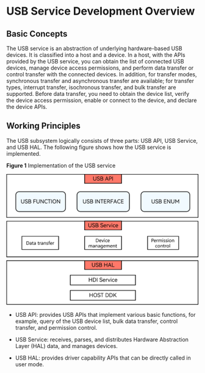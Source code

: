 # USB Service Development Overview

## Basic Concepts

The USB service is an abstraction of underlying hardware-based USB devices. It is classified into a host and a device.
In a host, with the APIs provided by the USB service, you can obtain the list of connected USB devices, manage device access permissions, and perform data transfer or control transfer with the connected devices. In addition, for transfer modes, synchronous transfer and asynchronous transfer are available; for transfer types, interrupt transfer, isochronous transfer, and bulk transfer are supported. Before data transfer, you need to obtain the device list, verify the device access permission, enable or connect to the device, and declare the device APIs.


## Working Principles

The USB subsystem logically consists of three parts: USB API, USB Service, and USB HAL. The following figure shows how the USB service is implemented.

**Figure 1** Implementation of the USB service

![en-us_image_0000001237821727](../figures/en-us_image_0000001237821727.png)

- USB API: provides USB APIs that implement various basic functions, for example, query of the USB device list, bulk data transfer, control transfer, and permission control.

- USB Service: receives, parses, and distributes Hardware Abstraction Layer (HAL) data, and manages devices.

- USB HAL: provides driver capability APIs that can be directly called in user mode.
